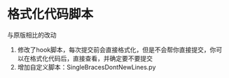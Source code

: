 # 格式化代码脚本 

与原版相比的改动

1. 修改了hook脚本，每次提交前会直接格式化，但是不会帮你直接提交，你可以在格式化代码后，直接查看，并确定要不要提交
2. 增加自定义脚本：SingleBracesDontNewLines.py 

